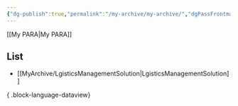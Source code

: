 ```yaml
---
{"dg-publish":true,"permalink":"/my-archive/my-archive/","dgPassFrontmatter":true,"created":"2023-12-13T17:50:08.544+09:00","updated":"2023-12-14T18:41:33.891+09:00"}
---
```


[[My PARA\|My PARA]]
## List
- [[MyArchive/LgisticsManagementSolution\|LgisticsManagementSolution]]

{ .block-language-dataview}
